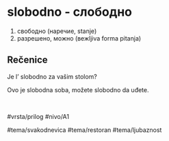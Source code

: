 # slobodno - слободно

1. свободно (наречие, stanje)  
2. разрешено, можно (вежljiva forma pitanja)

## Rečenice

Je l’ slobodno za vašim stolom?

Ovo je slobodna soba, možete slobodno da uđete.

<br>

#vrsta/prilog
#nivo/A1

#tema/svakodnevica
#tema/restoran
#tema/ljubaznost
